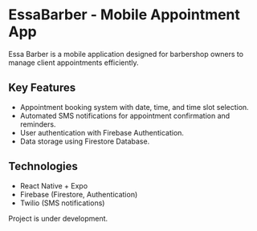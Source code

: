 # EssaBarber - Mobile Appointment App

Essa Barber is a mobile application designed for barbershop owners to manage client appointments efficiently.

## Key Features

- Appointment booking system with date, time, and time slot selection.
- Automated SMS notifications for appointment confirmation and reminders.
- User authentication with Firebase Authentication.
- Data storage using Firestore Database.

## Technologies

- React Native + Expo
- Firebase (Firestore, Authentication)
- Twilio (SMS notifications)

Project is under development.
